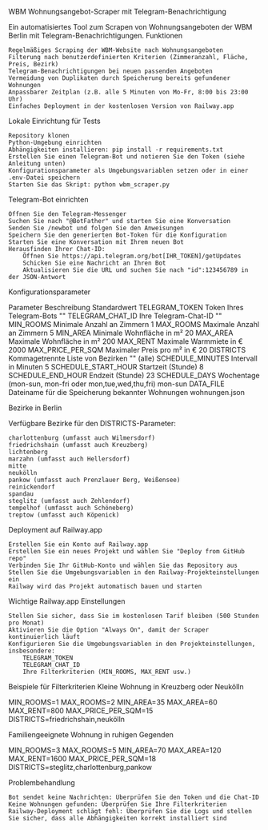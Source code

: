 WBM Wohnungsangebot-Scraper mit Telegram-Benachrichtigung

Ein automatisiertes Tool zum Scrapen von Wohnungsangeboten der WBM Berlin mit Telegram-Benachrichtigungen.
Funktionen

    Regelmäßiges Scraping der WBM-Website nach Wohnungsangeboten
    Filterung nach benutzerdefinierten Kriterien (Zimmeranzahl, Fläche, Preis, Bezirk)
    Telegram-Benachrichtigungen bei neuen passenden Angeboten
    Vermeidung von Duplikaten durch Speicherung bereits gefundener Wohnungen
    Anpassbarer Zeitplan (z.B. alle 5 Minuten von Mo-Fr, 8:00 bis 23:00 Uhr)
    Einfaches Deployment in der kostenlosen Version von Railway.app

Lokale Einrichtung für Tests

    Repository klonen
    Python-Umgebung einrichten
    Abhängigkeiten installieren: pip install -r requirements.txt
    Erstellen Sie einen Telegram-Bot und notieren Sie den Token (siehe Anleitung unten)
    Konfigurationsparameter als Umgebungsvariablen setzen oder in einer .env-Datei speichern
    Starten Sie das Skript: python wbm_scraper.py

Telegram-Bot einrichten

    Öffnen Sie den Telegram-Messenger
    Suchen Sie nach "@BotFather" und starten Sie eine Konversation
    Senden Sie /newbot und folgen Sie den Anweisungen
    Speichern Sie den generierten Bot-Token für die Konfiguration
    Starten Sie eine Konversation mit Ihrem neuen Bot
    Herausfinden Ihrer Chat-ID:
        Öffnen Sie https://api.telegram.org/bot[IHR_TOKEN]/getUpdates
        Schicken Sie eine Nachricht an Ihren Bot
        Aktualisieren Sie die URL und suchen Sie nach "id":123456789 in der JSON-Antwort

Konfigurationsparameter

Parameter	Beschreibung	Standardwert
TELEGRAM_TOKEN	Token Ihres Telegram-Bots	""
TELEGRAM_CHAT_ID	Ihre Telegram-Chat-ID	""
MIN_ROOMS	Minimale Anzahl an Zimmern	1
MAX_ROOMS	Maximale Anzahl an Zimmern	5
MIN_AREA	Minimale Wohnfläche in m²	20
MAX_AREA	Maximale Wohnfläche in m²	200
MAX_RENT	Maximale Warmmiete in €	2000
MAX_PRICE_PER_SQM	Maximaler Preis pro m² in €	20
DISTRICTS	Kommagetrennte Liste von Bezirken	"" (alle)
SCHEDULE_MINUTES	Intervall in Minuten	5
SCHEDULE_START_HOUR	Startzeit (Stunde)	8
SCHEDULE_END_HOUR	Endzeit (Stunde)	23
SCHEDULE_DAYS	Wochentage (mon-sun, mon-fri oder mon,tue,wed,thu,fri)	mon-sun
DATA_FILE	Dateiname für die Speicherung bekannter Wohnungen	wohnungen.json

Bezirke in Berlin

Verfügbare Bezirke für den DISTRICTS-Parameter:

    charlottenburg (umfasst auch Wilmersdorf)
    friedrichshain (umfasst auch Kreuzberg)
    lichtenberg
    marzahn (umfasst auch Hellersdorf)
    mitte
    neukölln
    pankow (umfasst auch Prenzlauer Berg, Weißensee)
    reinickendorf
    spandau
    steglitz (umfasst auch Zehlendorf)
    tempelhof (umfasst auch Schöneberg)
    treptow (umfasst auch Köpenick)

Deployment auf Railway.app

    Erstellen Sie ein Konto auf Railway.app
    Erstellen Sie ein neues Projekt und wählen Sie "Deploy from GitHub repo"
    Verbinden Sie Ihr GitHub-Konto und wählen Sie das Repository aus
    Stellen Sie die Umgebungsvariablen in den Railway-Projekteinstellungen ein
    Railway wird das Projekt automatisch bauen und starten

Wichtige Railway.app Einstellungen

    Stellen Sie sicher, dass Sie im kostenlosen Tarif bleiben (500 Stunden pro Monat)
    Aktivieren Sie die Option "Always On", damit der Scraper kontinuierlich läuft
    Konfigurieren Sie die Umgebungsvariablen in den Projekteinstellungen, insbesondere:
        TELEGRAM_TOKEN
        TELEGRAM_CHAT_ID
        Ihre Filterkriterien (MIN_ROOMS, MAX_RENT usw.)

Beispiele für Filterkriterien
Kleine Wohnung in Kreuzberg oder Neukölln

MIN_ROOMS=1
MAX_ROOMS=2
MIN_AREA=35
MAX_AREA=60
MAX_RENT=800
MAX_PRICE_PER_SQM=15
DISTRICTS=friedrichshain,neukölln

Familiengeeignete Wohnung in ruhigen Gegenden

MIN_ROOMS=3
MAX_ROOMS=5
MIN_AREA=70
MAX_AREA=120
MAX_RENT=1600
MAX_PRICE_PER_SQM=18
DISTRICTS=steglitz,charlottenburg,pankow

Problembehandlung

    Bot sendet keine Nachrichten: Überprüfen Sie den Token und die Chat-ID
    Keine Wohnungen gefunden: Überprüfen Sie Ihre Filterkriterien
    Railway-Deployment schlägt fehl: Überprüfen Sie die Logs und stellen Sie sicher, dass alle Abhängigkeiten korrekt installiert sind


